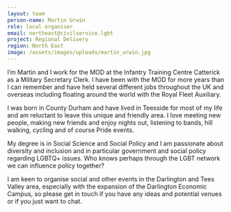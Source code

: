 ```yaml
---
layout: team
person-name: Martin Urwin
role: local organiser
email: northeast@civilservice.lgbt
project: Regional Delivery
region: North East
image: /assets/images/uploads/martin_urwin.jpg
---
```

I’m Martin and I work for the MOD at the Infantry Training Centre Catterick as a Military Secretary Clerk.  I have been with the MOD for more years than I can remember and have held several different jobs throughout the UK and overseas including floating around the world with the Royal Fleet Auxiliary.


I was born in County Durham and have lived in Teesside for most of my life and am reluctant to leave this unique and friendly area.  I love meeting new people, making new friends and enjoy nights out, listening to bands, hill walking, cycling and of course Pride events.


My degree is in Social Science and Social Policy and I am passionate about diversity and inclusion and in particular government and social policy regarding LGBTQ+ issues.  Who knows perhaps through the LGBT network we can influence policy together?


I am keen to organise social and other events in the Darlington and Tees Valley area, especially with the expansion of the Darlington Economic Campus, so please get in touch if you have any ideas and potential venues or if you just want to chat.